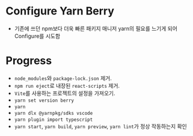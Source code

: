 # Configure Yarn Berry
- 기존에 쓰던 npm보다 더욱 빠른 패키지 매니저 yarn의 필요를 느기게 되어 Configure를 시도함

# Progress
- `node_modules`와 `package-lock.json` 제거.
- `npm run eject`로 내장된 `react-scripts` 제거.
- `Vite`를 사용하는 프로젝트의 설정을 가져오기.
- `yarn set version berry`
- `yarn`
- `yarn dlx @yarnpkg/sdks vscode`
- `yarn plugin import typescript`
- `yarn start`, `yarn build`, `yarn preview`, `yarn lint`가 정상 작동하는지 확인

